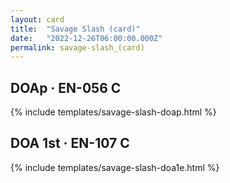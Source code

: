 ```yaml
---
layout: card
title:  "Savage Slash (card)"
date:   "2022-12-26T06:00:00.000Z"
permalink: savage-slash_(card)
---
```


## DOAp &middot; EN-056 C

{% include templates/savage-slash-doap.html %}


## DOA 1st &middot; EN-107 C

{% include templates/savage-slash-doa1e.html %}
